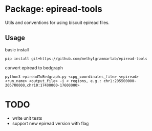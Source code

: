 # Package: epiread-tools

Utils and conventions for using biscuit epiread files.


## Usage

basic install
```
pip install git+https://github.com/methylgrammarlab/epiread-tools
```

convert epiread to bedgraph
```
python3 epireadToBedgraph.py <cpg_coordinates_file> <epiread> <run_name> <output_file> -i < regions, e.g.: chr1:205500000-205700000,chr10:17400000-17600000>
```


# TODO
- write unit tests
- support new epiread version with flag
